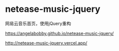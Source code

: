 # netease-music-jquery
网易云音乐首页，使用jQuery重构  

https://angelabobby.github.io/netease-music-jquery/  

http://netease-music-jquery.vercel.app/
